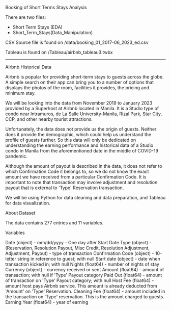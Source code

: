 Booking of Short Terms Stays Analysis

There are two files:

- Short Term Stays (EDA)
- Short_Term_Stays(Data_Manipulation)

CSV Source file is found on /data/booking_01_2017-06_2023_ed.csv

Tableau is found on /Tableau/airbnb_tableau3.twbx

---

Airbnb Historical Data

Airbnb is popular for providing short-term stays to guests across the globe. A simple search on their app can bring you to a number of options that displays the photos of the room, facilities it provides, the pricing and minimum stay.

We will be looking into the data from November 2019 to January 2023 provided by a Superhost at Airbnb located in Manila. It is a Studio type of condo near Intramuros, de La Salle University-Manila, Rizal Park, Star City, CCP, and other nearby tourist attractions.

Unfortunately, the data does not provide us the origin of guests. Neither does it provide the demographic, which could help us understand the profile of guests further. So this data will only be dedicated on understanding the earning performance and historical data of a Studio condo in Manila from the aforementioned date in the middle of COVID-19 pandemic.

Although the amount of payout is described in the data, it does not refer to which Confirmation Code it belongs to, so we do not know the exact amount we have received from a particular Confirmation Code. It is important to note that transaction may involve adjustment and resolution payout that is external to 'Type' Reservation transaction.

We will be using Python for data cleaning and data preparation, and Tableau for data visualization.

About Dataset

The data contains 277 entries and 11 variables.

Variables

Date (object) - mm/dd/yyyy - One day after Start Date
Type (object) - (Reservation, Resolution Payout, Misc Credit, Resolution Adjustment, Adjustment, Payout) - type of transaction
Confirmation Code (object) - 10-letter string in reference to guest; with null
Start date (object) - date when transaction kicked in; with null
Nights (float64) - number of nights of stay
Currency (object) - currency received or sent
Amount (float64) - amount of transaction; with null if 'Type' Payout category
Paid Out (float64) - amount of transaction on 'Type' Payout category; with null
Host Fee (float64) - amount host pays Airbnb service. This amount is already deducted from 'Amount' on 'Type' Reservation.
Cleaning Fee (float64) - amount included in the transaction on 'Type' reservation. This is the amount charged to guests.
Earning Year (float64) - year of earning
